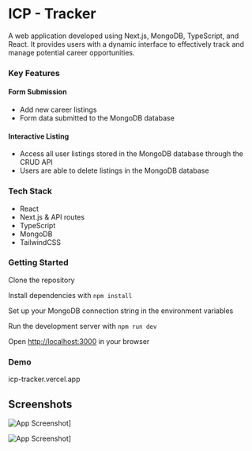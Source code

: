 # ICP - Tracker

A web application developed using Next.js, MongoDB, TypeScript, and React. It provides users with a dynamic interface to effectively track and manage potential career opportunities.

### Key Features

#### Form Submission

- Add new career listings
- Form data submitted to the MongoDB database

#### Interactive Listing

- Access all user listings stored in the MongoDB database through the CRUD API
- Users are able to delete listings in the MongoDB database


### Tech Stack

- React
- Next.js & API routes
- TypeScript
- MongoDB
- TailwindCSS

### Getting Started

Clone the repository

Install dependencies with `npm install`

Set up your MongoDB connection string in the environment variables

Run the development server with `npm run dev`

Open [http://localhost:3000](http://localhost:3000) in your browser

### Demo

icp-tracker.vercel.app

## Screenshots
![App Screenshot](https://github.com/user-attachments/assets/27ac0d7a-916d-4f9b-9a23-3d6ebf97d258)]

![App Screenshot](https://github.com/user-attachments/assets/e1f8717f-c4e4-489d-9ed4-71560df97ca5)]



